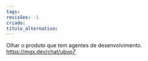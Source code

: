 ```yaml
---
tags: 
revisões: -1
criado: 
título_alternativo:
---
```

Olhar o produto que tem agentes de desenvolvimento.
https://mgx.dev/chat/ubvp7
